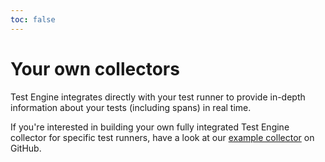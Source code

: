 ```yaml
---
toc: false
---
```


# Your own collectors

Test Engine integrates directly with your test runner to provide in-depth information about your tests (including spans) in real time.

If you're interested in building your own fully integrated Test Engine collector for specific test runners, have a look at our [example collector](https://github.com/buildkite/rspec-buildkite-analytics) on GitHub.
